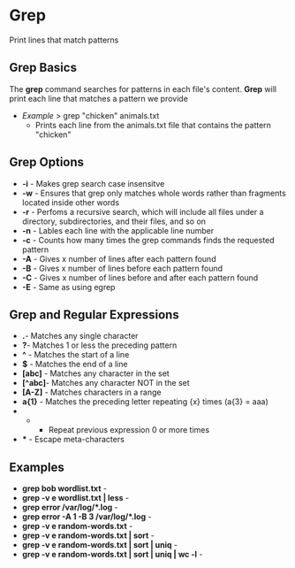 # Grep

Print lines that match patterns

## Grep Basics

The **grep** command searches for patterns in each file's content. **Grep** will print each line that matches a pattern we provide
- *Example* > grep "chicken" animals.txt
	- Prints each line from the animals.txt file that contains the pattern "chicken"

## Grep Options

- **-i** - Makes grep search case insensitve
- **-w** - Ensures that grep only matches whole words rather than fragments located inside other words
- **-r** - Perfoms a recursive search, which will include all files under a directory, subdirectories, and their files, and so on 
- **-n** - Lables each line with the applicable line number
- **-c** - Counts how many times the grep commands finds the requested pattern
- **-A** - Gives x number of lines after each pattern found
- **-B** - Gives x number of lines before each pattern found
- **-C** - Gives x number of lines before and after each pattern found
- **-E** - Same as using egrep

## Grep and Regular Expressions

- **.**- Matches any single character
- **?**- Matches 1 or less the preceding pattern
- **^** - Matches the start of a line
- **$** - Matches the end of a line
- **[abc]** - Matches any character in the set
- **[^abc]**- Matches any character NOT in the set
- **[A-Z]** - Matches characters in a range
- **a{1}** - Matches the preceding letter repeating {x} times (a{3} = aaa)
- * - Repeat previous expression 0 or more times
- **\*** - Escape meta-characters

## Examples

- **grep bob wordlist.txt** - 
- **grep -v e wordlist.txt | less** - 
- **grep error /var/log/*.log** - 
- **grep error -A 1 -B 3 /var/log/*.log** - 
- **grep -v e random-words.txt** - 
- **grep -v e random-words.txt | sort** - 
- **grep -v e random-words.txt | sort | uniq** - 
- **grep -v e random-words.txt | sort | uniq | wc -l** - 